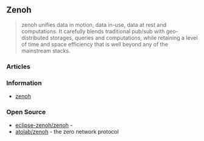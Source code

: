 ## Zenoh

> zenoh unifies data in motion, data in-use, data at rest and computations. 
> It carefully blends traditional pub/sub with geo-distributed storages, queries and computations, 
> while retaining a level of time and space efficiency that is well beyond any of the mainstream stacks.

### Articles


### Information
- [zenoh](http://zenoh.io/)


### Open Source
- [eclipse-zenoh/zenoh](https://github.com/eclipse-zenoh/zenoh) - 
- [atolab/zenoh](https://github.com/atolab/zenoh) - the zero network protocol


